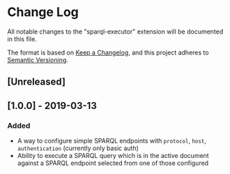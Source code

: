 # Change Log

All notable changes to the "sparql-executor" extension will be documented in this file.

The format is based on [Keep a Changelog](https://keepachangelog.com/en/1.0.0/), and this project adheres to [Semantic Versioning](https://semver.org/spec/v2.0.0.html).

## [Unreleased]

## [1.0.0] - 2019-03-13

### Added

- A way to configure simple SPARQL endpoints with `protocol`, `host`, `authentication` (currently only basic auth)
- Ability to execute a SPARQL query which is in the active document against a SPARQL endpoint selected from one of those configured